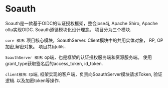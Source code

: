 # Soauth
Soauth是一款基于OIDC的认证授权框架，整合jose4j, Apache Shiro, Apache oltu实现OIDC.  Soauth遵循模块化设计理念。 项目分为三个模块.

`core 模块`: 项目核心模块，SoauthServer. Client模块中的共用实体对象， RP, OP 加密,解密对象。 项目共用utils.

`SoauthServer 模块`:  op端，也是框架的认证授权服务端和资源服务端。 使用grant_type获取签名后的access_token, id_token. 

`client模块`: rp端, 框架实现的客户端，负责向SoauthServer模块请求Token, 验证逻辑. 以及加密token等操作.



